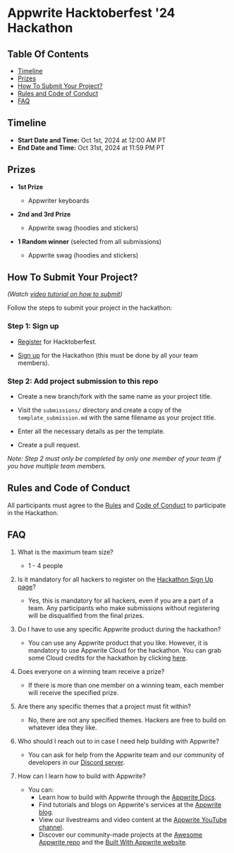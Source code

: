 # Appwrite Hacktoberfest '24 Hackathon

## Table Of Contents

- [Timeline](#timeline)
- [Prizes](#prizes)
- [How To Submit Your Project?](#how-to-submit-your-project)
- [Rules and Code of Conduct](#rules-and-code-of-conduct)
- [FAQ](#faq)

## Timeline

* **Start Date and Time:** Oct 1st, 2024 at 12:00 AM PT
* **End Date and Time:** Oct 31st, 2024 at 11:59 PM PT

## Prizes

- **1st Prize**
  - Appwriter keyboards

- **2nd and 3rd Prize**

  - Appwrite swag (hoodies and stickers)

- **1 Random winner** (selected from all submissions)

  - Appwrite swag (hoodies and stickers)

## How To Submit Your Project?
*(Watch [video tutorial on how to submit](https://youtu.be/zEYKnKD7dYE))*

Follow the steps to submit your project in the hackathon:

### Step 1: Sign up

- [Register](https://hacktoberfest.com/) for Hacktoberfest.

- [Sign up](https://apwr.dev/htf24-hackathon) for the Hackathon (this must be done by all your team members).

### Step 2: Add project submission to this repo

- Create a new branch/fork with the same name as your project title.

- Visit the `submissions/` directory and create a copy of the `template_submission.md` with the same filename as your project title.

- Enter all the necessary details as per the template.

- Create a pull request.

*Note: Step 2 must only be completed by only one member of your team if you have multiple team members.*

## Rules and Code of Conduct

All participants must agree to the [Rules](RULES.md) and [Code of Conduct](CODE_OF_CONDUCT.md) to participate in the Hackathon.

## FAQ

1. What is the maximum team size?
    - 1 - 4 people

2. Is it mandatory for all hackers to register on the [Hackathon Sign Up page](https://apwr.dev/htf24-hackathon)?
    - Yes, this is mandatory for all hackers, even if you are a part of a team. Any participants who make submissions without registering will be disqualified from the final prizes.

3. Do I have to use any specific Appwrite product during the hackathon?
    - You can use any Appwrite product that you like. However, it is mandatory to use Appwrite Cloud for the hackathon. You can grab some Cloud credits for the hackathon by clicking [here](https://apwr.dev/hacktoberfest).

4. Does everyone on a winning team receive a prize?
    - If there is more than one member on a winning team, each member will receive the specified prize.

5. Are there any specific themes that a project must fit within?
    - No, there are not any specified themes. Hackers are free to build on whatever idea they like.

6. Who should I reach out to in case I need help building with Appwrite?
    - You can ask for help from the Appwrite team and our community of developers in our [Discord server](https://appwrite.io/discord).
  
7. How can I learn how to build with Appwrite?
    - You can:
      - Learn how to build with Appwrite through the [Appwrite Docs](https://appwrite.io/docs).
      - Find tutorials and blogs on Appwrite's services at the [Appwrite blog](https://appwrite.io/blog).
      - View our livestreams and video content at the [Appwrite YouTube channel](https://youtube.com/c/Appwrite).
      - Discover our community-made projects at the [Awesome Appwrite repo](https://github.com/appwrite/awesome-appwrite) and the [Built With Appwrite website](https://builtwith.appwrite.io/).
